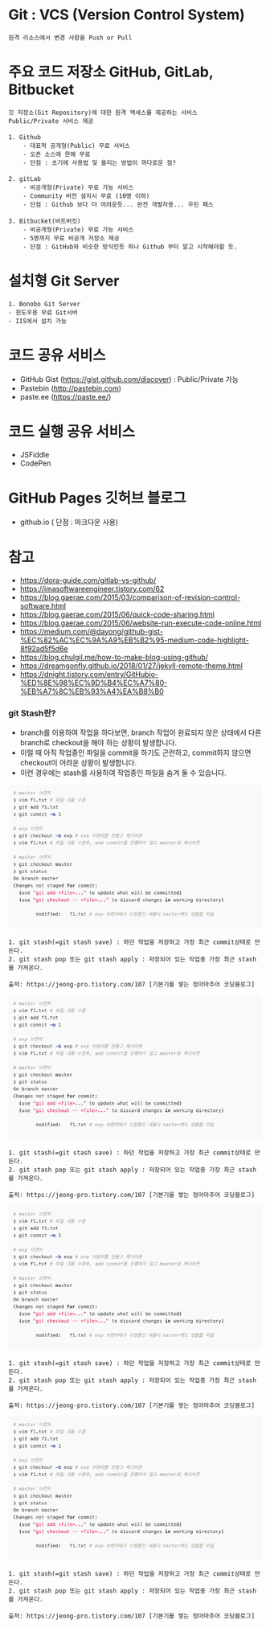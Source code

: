 
# Git 	: VCS (Version Control System)
	원격 리소스에서 변경 사항을 Push or Pull


# 주요 코드 저장소 GitHub, GitLab, Bitbucket
	깃 저장소(Git Repository)에 대한 원격 액세스를 제공하는 서비스
	Public/Private 서비스 제공

	1. Github
		- 대표적 공개형(Public) 무료 서비스
		- 오픈 소스에 한해 무료
		- 단점 : 초기에 사용법 및 올리는 방법이 까다로운 점?

	2. gitLab
		- 비공개형(Private) 무료 가능 서비스
		- Community 버전 설치시 무료 (10명 이하)
		- 단점 : Github 보다 더 어려운듯... 완전 개발자용... 우린 패스

	3. Bitbucket(비트버킷)
		- 비공개형(Private) 무료 가능 서비스
		- 5명까지 무료 비공개 저장소 제공
		- 단점 : GitHub와 비슷한 방식인듯 하나 Github 부터 알고 시작해야할 듯.


# 설치형 Git Server
	1. Bonobo Git Server
	- 윈도우용 무료 Git서버
	- IIS에서 설치 가능


# 코드 공유 서비스
- GitHub Gist (https://gist.github.com/discover) : Public/Private 가능
- Pastebin (http://pastebin.com)
- paste.ee (https://paste.ee/)


# 코드 실행 공유 서비스
- JSFiddle
- CodePen

# GitHub Pages 깃허브 블로그
- github.io ( 단점 : 마크다운 사용)



# 참고
- https://dora-guide.com/gitlab-vs-github/
- https://imasoftwareengineer.tistory.com/62
- https://blog.gaerae.com/2015/03/comparison-of-revision-control-software.html
- https://blog.gaerae.com/2015/06/quick-code-sharing.html
- https://blog.gaerae.com/2015/06/website-run-execute-code-online.html
- https://medium.com/@dayong/github-gist-%EC%82%AC%EC%9A%A9%EB%B2%95-medium-code-highlight-8f92ad5f5d6e
- https://blog.chulgil.me/how-to-make-blog-using-github/
- https://dreamgonfly.github.io/2018/01/27/jekyll-remote-theme.html
- https://dnight.tistory.com/entry/GitHubio-%ED%8E%98%EC%9D%B4%EC%A7%80-%EB%A7%8C%EB%93%A4%EA%B8%B0


### git Stash란?

- branch를 이용하여 작업을 하다보면, branch 작업이 완료되지 않은 상태에서 다른 branch로 checkout을 해야 하는 상황이 발생합니다.
- 이럴 때 아직 작업중인 파일을 commit을 하기도 곤란하고, commit하지 않으면 checkout이 어려운 상황이 발생합니다.
- 이런 경우에는 stash를 사용하여 작업중인 파일을 숨겨 둘 수 있습니다.

![stash_img](./img/9977FA495B31154F28.png)

```
1. git stash(=git stash save) : 하던 작업을 저장하고 가장 최근 commit상태로 만든다.
2. git stash pop 또는 git stash apply : 저장되어 있는 작업중 가장 최근 stash를 가져온다.

출처: https://jeong-pro.tistory.com/107 [기본기를 쌓는 정아마추어 코딩블로그]
```


![stash_img](./img/9977FA495B31154F28.png)

```
1. git stash(=git stash save) : 하던 작업을 저장하고 가장 최근 commit상태로 만든다.
2. git stash pop 또는 git stash apply : 저장되어 있는 작업중 가장 최근 stash를 가져온다.

출처: https://jeong-pro.tistory.com/107 [기본기를 쌓는 정아마추어 코딩블로그]
```

![stash_img](./img/9977FA495B31154F28.png)

```
1. git stash(=git stash save) : 하던 작업을 저장하고 가장 최근 commit상태로 만든다.
2. git stash pop 또는 git stash apply : 저장되어 있는 작업중 가장 최근 stash를 가져온다.

출처: https://jeong-pro.tistory.com/107 [기본기를 쌓는 정아마추어 코딩블로그]
```
![stash_img](./img/9977FA495B31154F28.png)

```
1. git stash(=git stash save) : 하던 작업을 저장하고 가장 최근 commit상태로 만든다.
2. git stash pop 또는 git stash apply : 저장되어 있는 작업중 가장 최근 stash를 가져온다.

출처: https://jeong-pro.tistory.com/107 [기본기를 쌓는 정아마추어 코딩블로그]
```